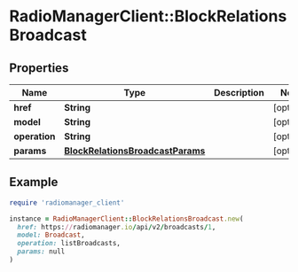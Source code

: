 # RadioManagerClient::BlockRelationsBroadcast

## Properties

| Name | Type | Description | Notes |
| ---- | ---- | ----------- | ----- |
| **href** | **String** |  | [optional] |
| **model** | **String** |  | [optional] |
| **operation** | **String** |  | [optional] |
| **params** | [**BlockRelationsBroadcastParams**](BlockRelationsBroadcastParams.md) |  | [optional] |

## Example

```ruby
require 'radiomanager_client'

instance = RadioManagerClient::BlockRelationsBroadcast.new(
  href: https://radiomanager.io/api/v2/broadcasts/1,
  model: Broadcast,
  operation: listBroadcasts,
  params: null
)
```

